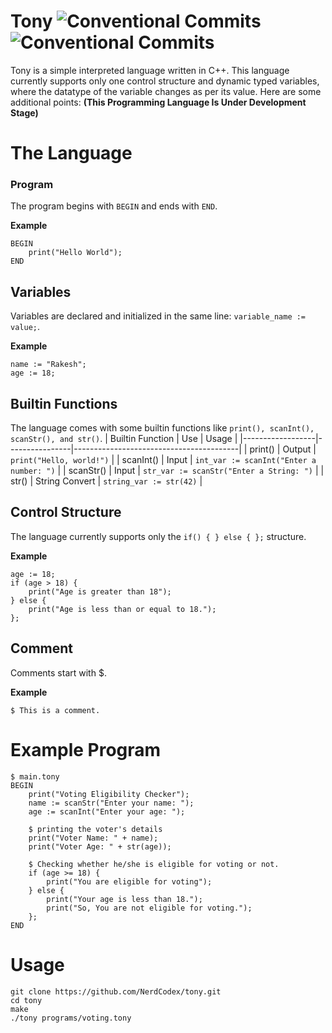 # Tony ![Conventional Commits](https://img.shields.io/badge/g++%20-11.4.0-blue.svg) ![Conventional Commits](https://img.shields.io/badge/Tony%20-0.0.5-red.svg) 

Tony is a simple interpreted language written in C++. This language currently supports only one control structure and dynamic typed variables, where the datatype of the variable changes as per its value. Here are some additional points:
<b>(This Programming Language Is Under Development Stage)</b>

# The Language
  ### Program
  The program begins with `BEGIN` and ends with `END`.
  
  <b> Example </b>
  ```tony
  BEGIN
      print("Hello World");
  END
  ```
  ## Variables
  Variables are declared and initialized in the same line: `variable_name := value;`.
  
  <b> Example </b>
  ```
  name := "Rakesh";
  age := 18;
  ```
  ## Builtin Functions
  The language comes with some builtin functions like `print(), scanInt(), scanStr(), and str()`.
  | Builtin Function | Use            | Usage                                   |
|------------------|----------------|-----------------------------------------|
| print()          | Output         | `print("Hello, world!")`                |
| scanInt()        | Input          | `int_var := scanInt("Enter a number: ")`                  |
| scanStr()        | Input          | `str_var := scanStr("Enter a String: ")`                  |
| str()            | String Convert | `string_var := str(42)`                 |

  ## Control Structure
  The language currently supports only the `if() { } else { };` structure.
  
  <b> Example </b>
  ```
  age := 18;
  if (age > 18) {
      print("Age is greater than 18");
  } else {
      print("Age is less than or equal to 18.");
  };
  ```

  ## Comment
  Comments start with $.

  <b> Example </b>
  ```
  $ This is a comment.
  ```

# Example Program
```
$ main.tony
BEGIN
    print("Voting Eligibility Checker");
    name := scanStr("Enter your name: ");
    age := scanInt("Enter your age: ");

    $ printing the voter's details
    print("Voter Name: " + name);
    print("Voter Age: " + str(age));

    $ Checking whether he/she is eligible for voting or not.
    if (age >= 18) {
        print("You are eligible for voting");
    } else {
        print("Your age is less than 18.");
        print("So, You are not eligible for voting.");
    };
END
```
# Usage
    git clone https://github.com/NerdCodex/tony.git
    cd tony
    make
    ./tony programs/voting.tony
